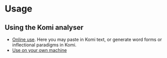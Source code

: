 # Usage

## Using the Komi analyser

* [Online use](http://giellatekno.uit.no/cgi/index.kpv.eng.html). Here you may paste in Komi text, or generate word forms or inflectional paradigms in Komi.
* [Use on your own machine](/tools/docu-sme-manual.html)
